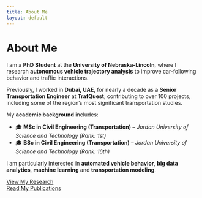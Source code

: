 ```yaml
---
title: About Me
layout: default
---
```


# About Me

I am a **PhD Student** at the **University of Nebraska-Lincoln**, where I research **autonomous vehicle trajectory analysis** to improve car-following behavior and traffic interactions.

Previously, I worked in **Dubai, UAE**, for nearly a decade as a **Senior Transportation Engineer** at **TrafQuest**, contributing to over 100 projects, including some of the region’s most significant transportation studies.

My **academic background** includes:
- 🎓 **MSc in Civil Engineering (Transportation)** – *Jordan University of Science and Technology (Rank: 1st)*
- 🎓 **BSc in Civil Engineering (Transportation)** – *Jordan University of Science and Technology (Rank: 16th)*

I am particularly interested in **automated vehicle behavior**, **big data analytics**, **machine learning** and **transportation modeling**.

[View My Research](research.md)  
[Read My Publications](publications.md)
